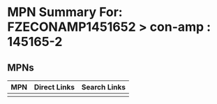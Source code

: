 



# MPN Summary For: FZECONAMP1451652 > con-amp : 145165-2

## MPNs
  

|MPN|Direct Links|Search Links|
| :--- | :--- | :--- |
||||
